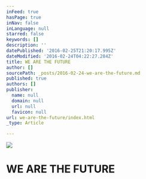 ```yaml
---
inFeed: true
hasPage: true
inNav: false
inLanguage: null
starred: false
keywords: []
description: ''
datePublished: '2016-02-25T21:20:17.995Z'
dateModified: '2016-02-24T04:22:27.284Z'
title: WE ARE THE FUTURE
author: []
sourcePath: _posts/2016-02-24-we-are-the-future.md
published: true
authors: []
publisher:
  name: null
  domain: null
  url: null
  favicon: null
url: we-are-the-future/index.html
_type: Article

---
```

![](https://s3-us-west-2.amazonaws.com/the-grid-img/p/b835295e7553fccb3f319d81c86b9989a13f3a3d.jpg)

# WE ARE THE FUTURE
